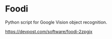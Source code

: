 # Foodi
Python script for Google Vision object recognition.

https://devpost.com/software/foodi-2zpgjx
